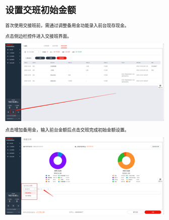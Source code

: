 # 设置交班初始金额

首次使用交接班前，需通过调整备用金功能录入前台现存现金。

点击侧边栏控件进入交接班界面。

![&#x4FA7;&#x8FB9;&#x680F;&#x4EA4;&#x63A5;&#x73ED;&#x5165;&#x53E3;](../../.gitbook/assets/image%20%28288%29.png)

点击增加备用金，输入前台金额后点击交班完成初始金额设置。  


![&#x589E;&#x52A0;&#x5907;&#x7528;&#x91D1;&#x8BBE;&#x7F6E;&#x524D;&#x53F0;&#x521D;&#x59CB;&#x91D1;&#x989D;](../../.gitbook/assets/image%20%2850%29.png)



